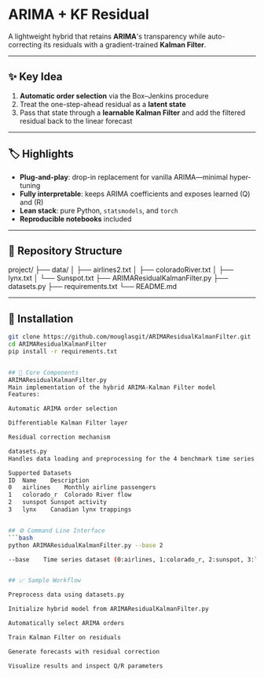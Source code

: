 # ARIMA + KF Residual

A lightweight hybrid that retains **ARIMA**'s transparency while auto-correcting its residuals with a gradient-trained **Kalman Filter**.

---

## ✨ Key Idea
1. **Automatic order selection** via the Box–Jenkins procedure  
2. Treat the one-step-ahead residual as a **latent state**  
3. Pass that state through a **learnable Kalman Filter** and add the filtered residual back to the linear forecast

---

## 🏷️ Highlights
- **Plug-and-play**: drop-in replacement for vanilla ARIMA—minimal hyper-tuning  
- **Fully interpretable**: keeps ARIMA coefficients and exposes learned \(Q\) and \(R\)  
- **Lean stack**: pure Python, `statsmodels`, and `torch`  
- **Reproducible notebooks** included

---

## 📂 Repository Structure

project/
├── data/
│ ├── airlines2.txt
│ ├── coloradoRiver.txt
│ ├── lynx.txt
│ └── Sunspot.txt
├── ARIMAResidualKalmanFilter.py
├── datasets.py
├── requirements.txt
└── README.md


---

## 🚀 Installation
```bash
git clone https://github.com/mouglasgit/ARIMAResidualKalmanFilter.git
cd ARIMAResidualKalmanFilter
pip install -r requirements.txt


## 🧠 Core Components
ARIMAResidualKalmanFilter.py
Main implementation of the hybrid ARIMA-Kalman Filter model
Features:

Automatic ARIMA order selection

Differentiable Kalman Filter layer

Residual correction mechanism

datasets.py
Handles data loading and preprocessing for the 4 benchmark time series:

Supported Datasets
ID	Name	Description
0	airlines	Monthly airline passengers
1	colorado_r	Colorado River flow
2	sunspot	Sunspot activity
3	lynx	Canadian lynx trappings


## ⚙️ Command Line Interface
```bash
python ARIMAResidualKalmanFilter.py --base 2

--base    Time series dataset (0:airlines, 1:colorado_r, 2:sunspot, 3:lynx)


## 📈 Sample Workflow

Preprocess data using datasets.py

Initialize hybrid model from ARIMAResidualKalmanFilter.py

Automatically select ARIMA orders

Train Kalman Filter on residuals

Generate forecasts with residual correction

Visualize results and inspect Q/R parameters

